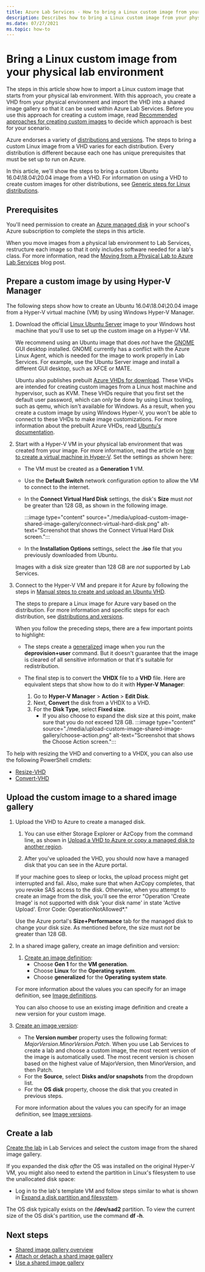```yaml
---
title: Azure Lab Services - How to bring a Linux custom image from your physical lab environment
description: Describes how to bring a Linux custom image from your physical lab environment.
ms.date: 07/27/2021
ms.topic: how-to
---
```


# Bring a Linux custom image from your physical lab environment

The steps in this article show how to import a Linux custom image that starts from your physical lab environment. With this approach, you create a VHD from your physical environment and import the VHD into a shared image gallery so that it can be used within Azure Lab Services. Before you use this approach for creating a custom image, read [Recommended approaches for creating custom images](approaches-for-custom-image-creation.md) to decide which approach is best for your scenario.

Azure endorses a variety of [distributions and versions](../virtual-machines/linux/endorsed-distros.md#supported-distributions-and-versions). The steps to bring a custom Linux image from a VHD varies for each distribution. Every distribution is different because each one has unique prerequisites that must be set up to run on Azure.

In this article, we'll show the steps to bring a custom Ubuntu 16.04\18.04\20.04 image from a VHD. For information on using a VHD to create custom images for other distributions, see [Generic steps for Linux distributions](../virtual-machines/linux/create-upload-generic.md).

## Prerequisites

You'll need permission to create an [Azure managed disk](../virtual-machines/managed-disks-overview.md) in your school's Azure subscription to complete the steps in this article.

When you move images from a physical lab environment to Lab Services, restructure each image so that it only includes software needed for a lab's class. For more information, read the [Moving from a Physical Lab to Azure Lab Services](https://techcommunity.microsoft.com/t5/azure-lab-services/moving-from-a-physical-lab-to-azure-lab-services/ba-p/1654931) blog post.

## Prepare a custom image by using Hyper-V Manager

The following steps show how to create an Ubuntu 16.04\18.04\20.04 image from a Hyper-V virtual machine (VM) by using Windows Hyper-V Manager.

1. Download the official [Linux Ubuntu Server](https://ubuntu.com/server/docs) image to your Windows host machine that you'll use to set up the custom image on a Hyper-V VM.

   We recommend using an Ubuntu image that does *not* have the [GNOME](https://www.gnome.org/) GUI desktop installed. GNOME currently has a conflict with the Azure Linux Agent, which is needed for the image to work properly in Lab Services. For example, use the Ubuntu Server image and install a different GUI desktop, such as XFCE or MATE.

   Ubuntu also publishes prebuilt [Azure VHDs for download](https://cloud-images.ubuntu.com/). These VHDs are intended for creating custom images from a Linux host machine and hypervisor, such as KVM. These VHDs require that you first set the default user password, which can only be done by using Linux tooling, such as qemu, which isn't available for Windows. As a result, when you create a custom image by using Windows Hyper-V, you won't be able to connect to these VHDs to make image customizations. For more information about the prebuilt Azure VHDs, read [Ubuntu's documentation](https://help.ubuntu.com/community/UEC/Images?_ga=2.114783623.1858181609.1624392241-1226151842.1623682781#QEMU_invocation).

1. Start with a Hyper-V VM in your physical lab environment that was created from your image. For more information, read the article on [how to create a virtual machine in Hyper-V](/windows-server/virtualization/hyper-v/get-started/create-a-virtual-machine-in-hyper-v). Set the settings as shown here:
    - The VM must be created as a **Generation 1** VM.
    - Use the **Default Switch** network configuration option to allow the VM to connect to the internet.
    - In the **Connect Virtual Hard Disk** settings, the disk's **Size** must *not* be greater than 128 GB, as shown in the following image.
       
        :::image type="content" source="./media/upload-custom-image-shared-image-gallery/connect-virtual-hard-disk.png" alt-text="Screenshot that shows the Connect Virtual Hard Disk screen.":::

    - In the **Installation Options** settings, select the **.iso** file that you previously downloaded from Ubuntu.

    Images with a disk size greater than 128 GB are *not* supported by Lab Services.

1. Connect to the Hyper-V VM and prepare it for Azure by following the steps in [Manual steps to create and upload an Ubuntu VHD](../virtual-machines/linux/create-upload-ubuntu.md#manual-steps).

    The steps to prepare a Linux image for Azure vary based on the distribution. For more information and specific steps for each distribution, see [distributions and versions](../virtual-machines/linux/endorsed-distros.md#supported-distributions-and-versions).

    When you follow the preceding steps, there are a few important points to highlight:
    - The steps create a [generalized](../virtual-machines/shared-image-galleries.md#generalized-and-specialized-images) image when you run the **deprovision+user** command. But it doesn't guarantee that the image is cleared of all sensitive information or that it's suitable for redistribution.
    - The final step is to convert the **VHDX** file to a **VHD** file. Here are equivalent steps that show how to do it with **Hyper-V Manager**:
        
        1. Go to **Hyper-V Manager** > **Action** > **Edit Disk**.
        1. Next, **Convert** the disk from a VHDX to a VHD.
        1. For the **Disk Type**, select **Fixed size**.
            - If you also choose to expand the disk size at this point, make sure that you do *not* exceed 128 GB.
            :::image type="content" source="./media/upload-custom-image-shared-image-gallery/choose-action.png" alt-text="Screenshot that shows the Choose Action screen.":::

To help with resizing the VHD and converting to a VHDX, you can also use the following PowerShell cmdlets:

- [Resize-VHD](/powershell/module/hyper-v/resize-vhd?view=windowsserver2019-ps)
- [Convert-VHD](/powershell/module/hyper-v/convert-vhd?view=windowsserver2019-ps)

## Upload the custom image to a shared image gallery

1. Upload the VHD to Azure to create a managed disk.
    1. You can use either Storage Explorer or AzCopy from the command line, as shown in [Upload a VHD to Azure or copy a managed disk to another region](../virtual-machines/windows/disks-upload-vhd-to-managed-disk-powershell.md).

    1. After you've uploaded the VHD, you should now have a managed disk that you can see in the Azure portal. 
    
    If your machine goes to sleep or locks, the upload process might get interrupted and fail. Also, make sure that when AzCopy completes, that you revoke SAS access to the disk. Otherwise, when you attempt to create an image from the disk, you'll see the error "Operation 'Create Image' is not supported with disk 'your disk name' in state 'Active Upload'. Error Code: OperationNotAllowed*."
    
    Use the Azure portal's **Size+Performance** tab for the managed disk to change your disk size. As mentioned before, the size must *not* be greater than 128 GB.

1. In a shared image gallery, create an image definition and version:
    1. [Create an image definition](../virtual-machines/image-version.md):
        - Choose **Gen 1** for the **VM generation**.
        - Choose **Linux** for the **Operating system**.
        - Choose **generalized** for the **Operating system state**.
     
    For more information about the values you can specify for an image definition, see [Image definitions](../virtual-machines/shared-image-galleries.md#image-definitions). 
    
    You can also choose to use an existing image definition and create a new version for your custom image.
    
1. [Create an image version](../virtual-machines/image-version.md):
   - The **Version number** property uses the following format: *MajorVersion.MinorVersion.Patch*. When you use Lab Services to create a lab and choose a custom image, the most recent version of the image is automatically used. The most recent version is chosen based on the highest value of MajorVersion, then MinorVersion, and then Patch.
    - For the **Source**, select **Disks and/or snapshots** from the dropdown list.
    - For the **OS disk** property, choose the disk that you created in previous steps.
    
    For more information about the values you can specify for an image definition, see [Image versions](../virtual-machines/shared-image-galleries.md#image-versions).

## Create a lab
   
[Create the lab](tutorial-setup-classroom-lab.md) in Lab Services and select the custom image from the shared image gallery.

If you expanded the disk *after* the OS was installed on the original Hyper-V VM, you might also need to extend the partition in Linux's filesystem to use the unallocated disk space:
- Log in to the lab's template VM and follow steps similar to what is shown in [Expand a disk partition and filesystem](../virtual-machines/linux/expand-disks.md#expand-a-disk-partition-and-filesystem).
    
The OS disk typically exists on the **/dev/sad2** partition. To view the current size of the OS disk's partition, use the command **df -h**.
    
## Next steps

* [Shared image gallery overview](../virtual-machines/shared-image-galleries.md)
* [Attach or detach a shard image gallery](how-to-attach-detach-shared-image-gallery.md)
* [Use a shared image gallery](how-to-use-shared-image-gallery.md)